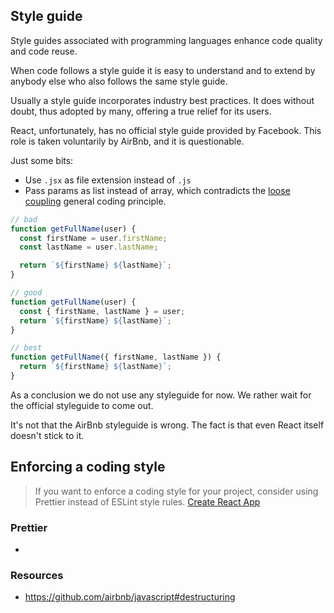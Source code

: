 ## Style guide

Style guides associated with programming languages enhance code quality and code reuse.

When code follows a style guide it is easy to understand and to extend by anybody else who also follows the same style guide.

Usually a style guide incorporates industry best practices. It does without doubt, thus adopted by many, offering a true relief for its users.

React, unfortunately, has no official style guide provided by Facebook. This role is taken voluntarily by AirBnb, and it is questionable.

Just some bits:

- Use `.jsx` as file extension instead of `.js`
- Pass params as list instead of array, which contradicts the [loose coupling](https://alistapart.com/article/coding-with-clarity#section3) general coding principle.

```javascript
// bad
function getFullName(user) {
  const firstName = user.firstName;
  const lastName = user.lastName;

  return `${firstName} ${lastName}`;
}

// good
function getFullName(user) {
  const { firstName, lastName } = user;
  return `${firstName} ${lastName}`;
}

// best
function getFullName({ firstName, lastName }) {
  return `${firstName} ${lastName}`;
}
```

As a conclusion we do not use any styleguide for now. We rather wait for the official styleguide to come out.

It's not that the AirBnb styleguide is wrong. The fact is that even React itself doesn't stick to it.

## Enforcing a coding style

> If you want to enforce a coding style for your project, consider using Prettier instead of ESLint style rules.
> [Create React App](https://facebook.github.io/create-react-app/docs/setting-up-your-editor)

### Prettier

-


### Resources

- https://github.com/airbnb/javascript#destructuring   

